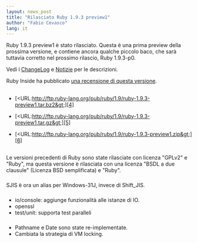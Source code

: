 ```yaml
---
layout: news_post
title: "Rilasciato Ruby 1.9.3 preview1"
author: "Fabio Cevasco"
lang: it
---
```


Ruby 1.9.3 preview1 è stato rilasciato. Questa è una prima preview della
prossima versione, e contiene ancora qualche piccolo baco, che sarà
tuttavia corretto nel prossimo rilascio, Ruby 1.9.3-p0.

Vedi i [ChangeLog][1] e [Notizie][2] per le descrizioni.

Ruby Inside ha pubblicato [una recensione di questa versione][3].

## 

* [&lt;URL:http://ftp.ruby-lang.org/pub/ruby/1.9/ruby-1.9.3-preview1.tar.bz2&gt;][4]


* [&lt;URL:http://ftp.ruby-lang.org/pub/ruby/1.9/ruby-1.9.3-preview1.tar.gz&gt;][5]


* [&lt;URL:http://ftp.ruby-lang.org/pub/ruby/1.9/ruby-1.9.3-preview1.zip&gt;][6]

## 

Le versioni precedenti di Ruby sono state rilasciate con licenza
\"GPLv2\" e \"Ruby\", ma questa versione è rilasciata con una licenza
\"BSDL a due clausule\" (Licenza BSD semplificata) e \"Ruby\".

### 

SJIS è ora un alias per Windows-31J, invece di Shift\_JIS.

### 

* io/console: aggiunge funzionalità alle istanze di IO.
* openssl
* test/unit: supporta test paralleli

### 

* Pathname e Date sono state re-implementate.
* Cambiata la strategia di VM locking.



[1]: http://svn.ruby-lang.org/repos/ruby/tags/v1_9_3_preview1/ChangeLog 
[2]: http://svn.ruby-lang.org/repos/ruby/tags/v1_9_3_preview1/NEWS 
[3]: http://www.rubyinside.com/ruby-1-9-3-preview-1-released-5229.html 
[4]: http://ftp.ruby-lang.org/pub/ruby/1.9/ruby-1.9.3-preview1.tar.bz2 
[5]: http://ftp.ruby-lang.org/pub/ruby/1.9/ruby-1.9.3-preview1.tar.gz 
[6]: http://ftp.ruby-lang.org/pub/ruby/1.9/ruby-1.9.3-preview1.zip 
